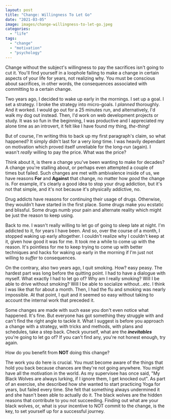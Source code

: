 ```yaml
---
layout: post
title: "Change: Willingness To Let Go"
date: "2021-03-05"
image: images/change-willingness-to-let-go.jpeg
categories: 
  - "life"
tags: 
  - "change"
  - "motivation"
  - "psychology"
---
```


Change without the subject's willingness to pay the sacrifices isn't going to cut it. You'll find yourself in a loophole failing to make a change in certain aspects of your life for years, not realizing why. You must be conscious about sacrifices, in other words, the consequences associated with committing to a certain change.

Two years ago, I decided to wake up early in the mornings. I set up a goal. I set a strategy. I broke the strategy into micro-goals. I _planned_ thoroughly. And it worked. I would go out for a 25 minutes run, and alternatively, I'd walk my dog out instead. Then, I'd work on web development projects or study. It was so fun in the beginning, I was productive and I appreciated my alone time as an introvert, it felt like I have found my thing, _the-thing!_

But of course, I'm writing this to back up my first paragraph's claim, so what happened? It simply didn't last for a very _long_ time. I was heavily dependant on motivation which proved itself unreliable for the long-run (again). I wasn't _really_ willing to pay the price. What was the price?

Think about it, is there a change you've been wanting to make for decades? A change you're stalling about, or perhaps even attempted a couple of times but failed. Such changes are met with ambivalence inside of us, we have reasons **For** and **Against** that change, no matter how _good_ the change is. For example, it's clearly a good idea to stop your drug addiction, but it's not that simple, and it's not because it's physically addictive, no.

Drug addicts have reasons for continuing their usage of drugs. Otherwise, they wouldn't have started in the first place. Some drugs make you ecstatic and blissful. Some drugs numb your pain and alternate reality which might be just the reason to keep using.

Back to me. I wasn't really willing to let go of going to sleep late at night. I'm addicted to it, for years I have been. And so, over the course of a month, I stopped waking up early altogether. I couldn't realize why I couldn't keep at it, given how good it was for me. It took me a while to come up with the reason. It's pointless for me to keep trying to come up with better techniques and hacks for waking up early in the morning if I'm just not willing to _suffer_ to consequences.

On the contrary, also two years ago, I quit smoking. How? easy peasy. The hardest part was long before the quitting point. I had to have a dialogue with myself. What exactly I had to let go of? Why am I really smoking? Will I be able to drive without smoking? Will I be able to socialize without...etc. I think I was like that for about a month. Then, I had the flu and smoking was nearly impossible. At that point, I quit and it seemed so easy without taking to account the internal work that preceded it.

Some changes are made with such ease you don't even notice what happened. It's fine. But everyone has got something they struggle with and can't find the right angle to tackle it. What I suggest is before you approach a change with a strategy, with tricks and methods, with plans and schedules, take a step back. Check yourself, what are the _**inevitables**_ you're going to let go of? If you can't find any, you're not honest enough, try again.

How do you benefit from **NOT** doing this change?

The work you do here is crucial. You must become aware of the things that hold you back because chances are they're not going anywhere. You might have all the motivation in the world. As my supervisee has once said, "My Black Wolves are always lurking, if I ignore them, I get knocked out". As part of an exercise, she described how she wanted to start practicing Yoga for years, but failed every time. She felt that something always undermined it and she hasn't been able to actually do it. The black wolves are the hidden reasons that contribute to you not succeeding. Finding out what are your black wolves, or, what is your incentive to NOT commit to the change, is the key, to set yourself up for a successful journey.
